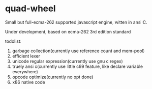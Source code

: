 quad-wheel
==========

Small but full-ecma-262 supported javascript engine, witten in ansi C.

Under development, based on ecma-262 3rd edition standard

todolist:
1. garbage collection(currently use reference count and mem-pool)
2. efficient lexer
3. unicode regular expression(currently use gnu c regex)
4. truely ansi c(currently use little c99 feature, like declare variable everywhere)
5. opcode optimize(currently no opt done)
6. x86 native code
